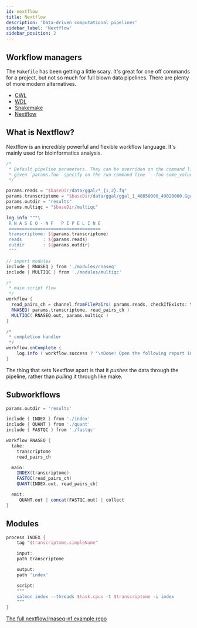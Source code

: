 ```yaml
---
id: nextflow
title: Nextflow
description: 'Data-driven computational pipelines'
sidebar_label: 'Nextflow'
sidebar_position: 2
---
```


## Workflow managers

The `Makefile` has been getting a little scary. It's great for one off commands
for a project, but not so much for full blown data pipelines. There are plenty
of more modern alternatives.

- [CWL](https://www.commonwl.org/user_guide/index.html)
- [WDL](https://github.com/openwdl/wdl)
- [Snakemake](https://snakemake.readthedocs.io/en/stable/)
- [Nextflow](https://www.nextflow.io/)

## What is Nextflow?

Nextflow is an incredibly powerful and flexible workflow language. It's mainly
used for bioinformatics analysis.

```groovy title="main.nf"
/*
 * Default pipeline parameters. They can be overriden on the command line eg.
 * given `params.foo` specify on the run command line `--foo some_value`.
 */

params.reads = "$baseDir/data/ggal/*_{1,2}.fq"
params.transcriptome = "$baseDir/data/ggal/ggal_1_48850000_49020000.Ggal71.500bpflank.fa"
params.outdir = "results"
params.multiqc = "$baseDir/multiqc"

log.info """\
 R N A S E Q - N F   P I P E L I N E
 ===================================
 transcriptome: ${params.transcriptome}
 reads        : ${params.reads}
 outdir       : ${params.outdir}
 """

// import modules
include { RNASEQ } from './modules/rnaseq'
include { MULTIQC } from './modules/multiqc'

/*
 * main script flow
 */
workflow {
  read_pairs_ch = channel.fromFilePairs( params.reads, checkIfExists: true )
  RNASEQ( params.transcriptome, read_pairs_ch )
  MULTIQC( RNASEQ.out, params.multiqc )
}

/*
 * completion handler
 */
workflow.onComplete {
    log.info ( workflow.success ? "\nDone! Open the following report in your browser --> $params.outdir/multiqc_report.html\n" : "Oops .. something went wrong" )
}
```

The thing that sets Nextflow apart is that it _pushes_ the data through the
pipeline, rather than _pulling_ it through like make.

## Subworkflows

```groovy title="./modules/rnaseq.nf"
params.outdir = 'results'

include { INDEX } from './index'
include { QUANT } from './quant'
include { FASTQC } from './fastqc'

workflow RNASEQ {
  take:
    transcriptome
    read_pairs_ch

  main:
    INDEX(transcriptome)
    FASTQC(read_pairs_ch)
    QUANT(INDEX.out, read_pairs_ch)

  emit:
     QUANT.out | concat(FASTQC.out) | collect
}
```

## Modules

```groovy title="./modules/index.nf"
process INDEX {
    tag "$transcriptome.simpleName"

    input:
    path transcriptome

    output:
    path 'index'

    script:
    """
    salmon index --threads $task.cpus -t $transcriptome -i index
    """
}
```

[The full nextflow/rnaseq-nf example repo](https://github.com/nextflow-io/rnaseq-nf)
